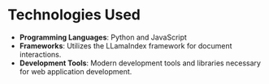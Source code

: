 # Technologies Used
- **Programming Languages**: Python and JavaScript
- **Frameworks**: Utilizes the LLamaIndex framework for document interactions.
- **Development Tools**: Modern development tools and libraries necessary for web application development.